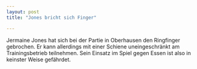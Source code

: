 ```yaml
---
layout: post
title: "Jones bricht sich Finger"

---
```


Jermaine Jones hat sich bei der Partie in Oberhausen den Ringfinger gebrochen. Er kann allerdings mit einer Schiene uneingeschränkt am Trainingsbetrieb teilnehmen. Sein Einsatz im Spiel gegen Essen ist also in keinster Weise gefährdet.


